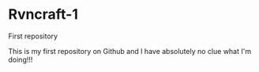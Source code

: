# Rvncraft-1
First repository

This is my first repository on Github and I have absolutely no clue what I'm doing!!!
